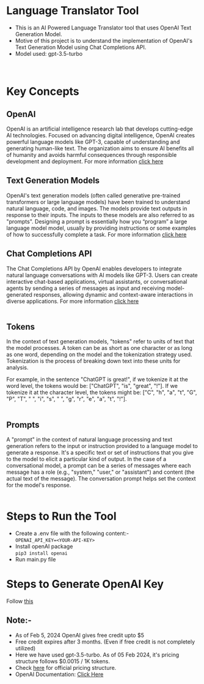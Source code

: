 # Language Translator Tool
- This is an AI Powered Language Translator tool that uses OpenAI Text Generation Model.
- Motive of this project is to understand the implementation of OpenAI's Text Generation Model using Chat Completions API.
- Model used: gpt-3.5-turbo  
<br/><br/>

# Key Concepts

## OpenAI
OpenAI is an artificial intelligence research lab that develops cutting-edge AI technologies. Focused on advancing digital intelligence, OpenAI creates powerful language models like GPT-3, capable of understanding and generating human-like text. The organization aims to ensure AI benefits all of humanity and avoids harmful consequences through responsible development and deployment. For more information [click here](https://platform.openai.com/docs/overview)

## Text Generation Models
OpenAI's text generation models (often called generative pre-trained transformers or large language models) have been trained to understand natural language, code, and images. The models provide text outputs in response to their inputs. The inputs to these models are also referred to as "prompts". Designing a prompt is essentially how you “program” a large language model model, usually by providing instructions or some examples of how to successfully complete a task. For more information [click here](https://platform.openai.com/docs/guides/text-generation)
<br/>

## Chat Completions API
The Chat Completions API by OpenAI enables developers to integrate natural language conversations with AI models like GPT-3. Users can create interactive chat-based applications, virtual assistants, or conversational agents by sending a series of messages as input and receiving model-generated responses, allowing dynamic and context-aware interactions in diverse applications. For more information [click here](https://platform.openai.com/docs/guides/text-generation/chat-completions-api)
<br/><br/>

## Tokens
In the context of text generation models, "tokens" refer to units of text that the model processes. A token can be as short as one character or as long as one word, depending on the model and the tokenization strategy used. Tokenization is the process of breaking down text into these units for analysis.

For example, in the sentence "ChatGPT is great!", if we tokenize it at the word level, the tokens would be: ["ChatGPT", "is", "great", "!"]. If we tokenize it at the character level, the tokens might be: ["C", "h", "a", "t", "G", "P", "T", " ", "i", "s", " ", "g", "r", "e", "a", "t", "!"].
<br/><br/>

## Prompts
A "prompt" in the context of natural language processing and text generation refers to the input or instruction provided to a language model to generate a response. It's a specific text or set of instructions that you give to the model to elicit a particular kind of output. In the case of a conversational model, a prompt can be a series of messages where each message has a role (e.g., "system," "user," or "assistant") and content (the actual text of the message). The conversation prompt helps set the context for the model's response.
<br/><br/>

# Steps to Run the Tool
- Create a .env file with the following content:-<br>
```OPENAI_API_KEY=<YOUR-API-KEY>```
- Install openAI package<br>
```pip3 install openai```
- Run main.py file<br>


# Steps to Generate OpenAI Key
Follow [this](https://www.maisieai.com/help/how-to-get-an-openai-api-key-for-chatgpt)

## Note:-
- As of Feb 5, 2024 OpenAI gives free credit upto $5
- Free credit expires after 3 months. (Even if free credit is not completely utilized)
- Here we have used gpt-3.5-turbo. As of 05 Feb 2024, it's pricing structure follows $0.0015 / 1K tokens.
- Check [here](https://openai.com/pricing) for official pricing structure.
- OpenAI Documentation: [Click Here](https://platform.openai.com/docs/overview)
